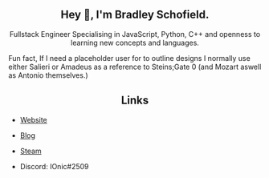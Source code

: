 <!--
**PineappleIOnic/PineappleIOnic** is a ✨ _special_ ✨ repository because its `README.md` (this file) appears on your GitHub profile.

Here are some ideas to get you started:

- 🔭 I’m currently working on ...
- 🌱 I’m currently learning ...
- 👯 I’m looking to collaborate on ...
- 🤔 I’m looking for help with ...
- 💬 Ask me about ...
- 📫 How to reach me: ...
- 😄 Pronouns: ...
- ⚡ Fun fact: ...
-->

<h2 align="center">Hey 👋, I'm Bradley Schofield.</h2>
<p align="center">Fullstack Engineer Specialising in JavaScript, Python, C++ and openness to learning new concepts and languages.</p>

<p>Fun fact, If I need a placeholder user for to outline designs I normally use either Salieri or Amadeus as a reference to Steins;Gate 0 (and Mozart aswell as Antonio themselves.)

<h2 align="center">Links</h2>

- [Website](https://ionicisere.co.uk)

- [Blog](https://blog.ionicisere.co.uk)

- [Steam](https://steamcommunity.com/id/ionicisere)

- Discord: IOnic#2509

